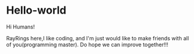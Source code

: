 # Hello-world

Hi Humans!

RayRings here,I like coding, and I'm just would like to make friends with all of you(programming master).
Do hope we can improve together!!!
